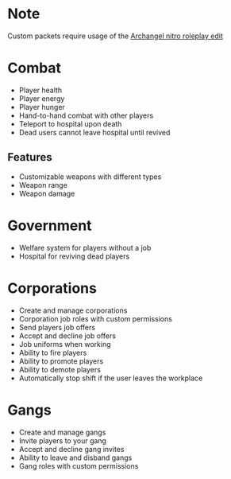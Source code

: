 # Note
Custom packets require usage
of the [Archangel nitro roleplay edit](https://github.com/habbo-hotel/nitro-rp)

# Combat
- Player health
- Player energy
- Player hunger
- Hand-to-hand combat with other players
- Teleport to hospital upon death
- Dead users cannot leave hospital until revived

## Features
- Customizable weapons with different types
- Weapon range 
- Weapon damage

# Government
- Welfare system for players without a job
- Hospital for reviving dead players

# Corporations
- Create and manage corporations
- Corporation job roles with custom permissions
- Send players job offers
- Accept and decline job offers
- Job uniforms when working
- Ability to fire players
- Ability to promote players
- Ability to demote players
- Automatically stop shift if the user leaves the workplace

# Gangs
- Create and manage gangs
- Invite players to your gang
- Accept and decline gang invites
- Ability to leave and disband gangs
- Gang roles with custom permissions